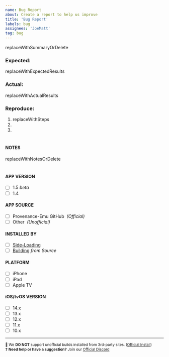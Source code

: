 ```yaml
---
name: Bug Report
about: Create a report to help us improve
title: 'Bug Report'
labels: bug
assignees: 'JoeMatt'
tag: bug
---
```


<!--- DISCLAIMERS ---------------------------------------------------------------

🛑 STOP! Before posting, make sure you…
✅ …have checked issues for existing bug reports.
✅ …are using the latest development build (may have already been fixed).
✅ …have discussed the issue on our Discord:     https://discord.gg/4TK7PU5

🚫 We DO NOT support unofficial 3rd-party installations (buildstore, iemulators, tweakbox, etc…). 
☠️ Delete and use official install:  https://git.io/vxABg

⚠️ BUG REPORTS ONLY! If you need help, use Discord. If suggesting a feature, use the request form. 
🚦 If you have read the above, please continue…
❌ Reports that do not use the template below will be closed and locked immediately.

----- BUG REPORT: Be clear, concise and thorough, beginning with a summary. --->

replaceWithSummaryOrDelete


<!--- What did you expect to happen? --------------------------------------------> 
### Expected: 

replaceWithExpectedResults


<!--- What happened instead? ---------------------------------------------------> 
### Actual: 

replaceWithActualResults


<!--- What are steps we can follow to reproduce this issue? ---------------------->
 ### Reproduce:  

1. replaceWithSteps
2. 
3. 


# 
#### NOTES  

replaceWithNotesOrDelete




#
<!--- ☑️ REQUIRED: Check the detail boxes after posting! ------------------------>











































































#### APP VERSION
- [ ] 1.5 *beta*
- [ ] 1.4

#### APP SOURCE
- [ ] Provenance-Emu GitHub  *&nbsp;(Official)*
- [ ] Other  *&nbsp;(Unofficial)*

#### INSTALLED BY 
- [ ] [Side-Loading](https://git.io/vpYzf)
- [ ] [Building](https://git.io/vpYzv) *from Source*

#### PLATFORM
- [ ] iPhone
- [ ] iPad
- [ ] Apple TV

#### iOS/tvOS VERSION
- [ ] 14.x
- [ ] 13.x
- [ ] 12.x
- [ ] 11.x
- [ ] 10.x

-------------------------------------------
<sup> 🚫 We **DO NOT** support unofficial builds installed from 3rd-party sites. ([Official Install](https://git.io/vxABg)) </sup><br><sup> ❓ **Need help or have a suggestion?** Join our [Official Discord](https://discord.gg/4TK7PU5) </sup><br>
